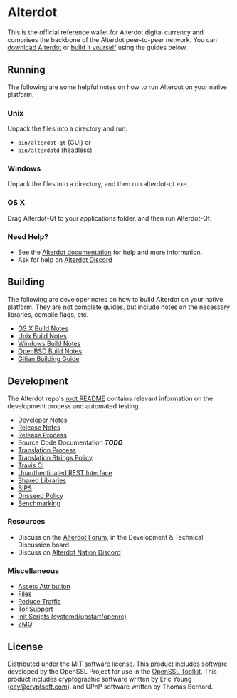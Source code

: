 Alterdot
========

This is the official reference wallet for Alterdot digital currency and comprises the backbone of the Alterdot peer-to-peer network. You can [download Alterdot](https://www.alterdot.org/downloads/) or [build it yourself](#building) using the guides below.

Running
---------------------
The following are some helpful notes on how to run Alterdot on your native platform.

### Unix

Unpack the files into a directory and run:

- `bin/alterdot-qt` (GUI) or
- `bin/alterdotd` (headless)

### Windows

Unpack the files into a directory, and then run alterdot-qt.exe.

### OS X

Drag Alterdot-Qt to your applications folder, and then run Alterdot-Qt.

### Need Help?

* See the [Alterdot documentation](https://docs.alterdot.org)
for help and more information.
* Ask for help on [Alterdot Discord](https://discord.com/invite/86eTp6m7p9)

Building
---------------------
The following are developer notes on how to build Alterdot on your native platform. They are not complete guides, but include notes on the necessary libraries, compile flags, etc.

- [OS X Build Notes](build-osx.md)
- [Unix Build Notes](build-unix.md)
- [Windows Build Notes](build-windows.md)
- [OpenBSD Build Notes](build-openbsd.md)
- [Gitian Building Guide](gitian-building.md)

Development
---------------------
The Alterdot repo's [root README](/README.md) contains relevant information on the development process and automated testing.

- [Developer Notes](developer-notes.md)
- [Release Notes](release-notes.md)
- [Release Process](release-process.md)
- Source Code Documentation ***TODO***
- [Translation Process](translation_process.md)
- [Translation Strings Policy](translation_strings_policy.md)
- [Travis CI](travis-ci.md)
- [Unauthenticated REST Interface](REST-interface.md)
- [Shared Libraries](shared-libraries.md)
- [BIPS](bips.md)
- [Dnsseed Policy](dnsseed-policy.md)
- [Benchmarking](benchmarking.md)

### Resources
* Discuss on the [Alterdot Forum](https://alterdot.org/forum), in the Development & Technical Discussion board.
* Discuss on [Alterdot Nation Discord](http://alterdotchat.org)

### Miscellaneous
- [Assets Attribution](assets-attribution.md)
- [Files](files.md)
- [Reduce Traffic](reduce-traffic.md)
- [Tor Support](tor.md)
- [Init Scripts (systemd/upstart/openrc)](init.md)
- [ZMQ](zmq.md)

License
---------------------
Distributed under the [MIT software license](/COPYING).
This product includes software developed by the OpenSSL Project for use in the [OpenSSL Toolkit](https://www.openssl.org/). This product includes
cryptographic software written by Eric Young ([eay@cryptsoft.com](mailto:eay@cryptsoft.com)), and UPnP software written by Thomas Bernard.
